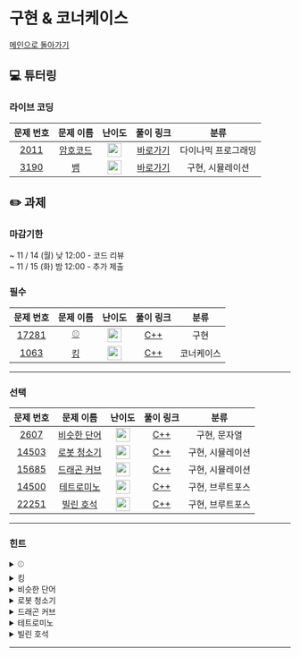 # 구현 & 코너케이스

[메인으로 돌아가기](https://github.com/Altu-Bitu-3/Notice)

## 💻 튜터링

### 라이브 코딩

|문제 번호|문제 이름|난이도|풀이 링크|분류|
| :-----: | :-----: | :-----: | :-----: | :-----: |
|<a href="https://www.acmicpc.net/problem/2011" target="_blank">2011</a>|<a href="https://www.acmicpc.net/problem/2011" target="_blank">암호코드</a>|<img height="25px" width="25px" src="https://static.solved.ac/tier_small/11.svg"/>|[바로가기]()|다이나믹 프로그래밍|
|<a href="https://www.acmicpc.net/problem/3190" target="_blank">3190</a>|<a href="https://www.acmicpc.net/problem/3190" target="_blank">뱀</a>|<img height="25px" width="25px" src="https://static.solved.ac/tier_small/12.svg"/>|[바로가기]()|구현, 시뮬레이션|

## ✏️ 과제
### 마감기한
~ 11 / 14 (월) 낮 12:00 - 코드 리뷰 </br>
~ 11 / 15 (화) 밤 12:00 - 추가 제출 </br>

### 필수

|문제 번호|문제 이름|난이도|풀이 링크|분류|
| :-----: | :-----: | :-----: | :-----: | :-----: |
|<a href="https://www.acmicpc.net/problem/17281" target="_blank">17281</a>|<a href="https://www.acmicpc.net/problem/17281" target="_blank">⚾</a>|<img height="25px" width="25px" src="https://static.solved.ac/tier_small/12.svg"/>|[C++]()|구현|
|<a href="https://www.acmicpc.net/problem/1063" target="_blank">1063</a>|<a href="https://www.acmicpc.net/problem/1063" target="_blank">킹</a>|<img height="25px" width="25px" src="https://static.solved.ac/tier_small/8.svg"/>|[C++]()|코너케이스|

---


### 선택

|문제 번호|문제 이름|난이도|풀이 링크|분류|
| :-----: | :-----: | :-----: | :-----: | :-----: |
|<a href="https://www.acmicpc.net/problem/2607" target="_blank">2607</a>|<a href="https://www.acmicpc.net/problem/2607" target="_blank">비슷한 단어</a>|<img height="25px" width="25px" src="https://static.solved.ac/tier_small/8.svg"/>|[C++]()|구현, 문자열|
|<a href="https://www.acmicpc.net/problem/14503" target="_blank">14503</a>|<a href="https://www.acmicpc.net/problem/14503" target="_blank">로봇 청소기</a>|<img height="25px" width="25px" src="https://static.solved.ac/tier_small/11.svg"/>|[C++]()|구현, 시뮬레이션|
|<a href="https://www.acmicpc.net/problem/15685" target="_blank">15685</a>|<a href="https://www.acmicpc.net/problem/15685" target="_blank">드래곤 커브</a>|<img height="25px" width="25px" src="https://static.solved.ac/tier_small/12.svg"/>|[C++]()|구현, 시뮬레이션|
|<a href="https://www.acmicpc.net/problem/14500" target="_blank">14500</a>|<a href="https://www.acmicpc.net/problem/14500" target="_blank">테트로미노</a>|<img height="25px" width="25px" src="https://static.solved.ac/tier_small/12.svg"/>|[C++]()|구현, 브루트포스|
|<a href="https://www.acmicpc.net/problem/22251" target="_blank">22251</a>|<a href="https://www.acmicpc.net/problem/22251" target="_blank">빌린 호석</a>|<img height="25px" width="25px" src="https://static.solved.ac/tier_small/11.svg"/>|[C++]()|구현, 브루트포스|

---

### 힌트

<details>
<summary>⚾</summary>
<div markdown="1">
&nbsp;&nbsp;&nbsp;&nbsp;입력이 그렇게 크지 않네요! 모든 경우의 수를 다 해보면 될 것 같아요. 3아웃이 되면 아웃 카운트와 출루한 주자들이 모두 리셋되고 새로운 이닝이 시작된다는 규칙을 잘 기억해주세요!
</div>
</details>

<details>
<summary>킹</summary>
<div markdown="1">
&nbsp;&nbsp;&nbsp;&nbsp;돌과 같은 위치가 될 경우, 돌도 옮겨야 해요. 무조건 쌍으로 킹과 돌을 옮기는 것이 아닌 것을 주의하세요!
</div>
</details>

<details>
<summary>비슷한 단어</summary>
<div markdown="1">
&nbsp;&nbsp;&nbsp;&nbsp;단어가 일치하는지 확인하는 게 아니라 구성을 비교해야 해요. 꽤 자주 말한 것 같지만, 알파벳은 겨우 26개입니다! 문자를 빼거나 더하거나, 바꿀 수 있네요. 두 단어에서 서로 다른 문자의 개수에 집중해볼까요?
</div>
</details>

<details>
<summary>로봇 청소기</summary>
<div markdown="1">
&nbsp;&nbsp;&nbsp;&nbsp;문제의 조건을 정확하게 이해하는 것이 중요해요. 애매한 부분이 생겼다면 <a href="https://www.acmicpc.net/board/view/96605" target="_blank">링크</a>를 참고해볼까요?
</div>
</details>

<details>
<summary>드래곤 커브</summary>
<div markdown="1">
&nbsp;&nbsp;&nbsp;&nbsp;문자열들을 문제의 조건대로 정렬하기 위해서 compare함수를 직접 만들어봅시다! 문자열의 문자가 숫자인지 알파벳인지는 어떻게 파악할 수 있을까요? 사람들이 이미 방법을 만들어 놨을지도 몰라요!
</div>
</details>

<details>
<summary>테트로미노</summary>
<div markdown="1">
&nbsp;&nbsp;&nbsp;&nbsp;모든 모양을 하나하나 해보기에는 경우의 수가 너무 많아요. 각 블럭들이 만들어지는 과정을 생각해볼까요? 보라색 블럭을 제외하고 공통점이 보이네요!
</div>
</details>

<details>
<summary>빌린 호석</summary>
<div markdown="1">
&nbsp;&nbsp;&nbsp;&nbsp;LED는 켜진 상태 꺼진 상태 2가지 상태 밖에 없네요! 컴퓨터는 비트연산을 가장 빠르게 처리할 수 있어요!
</div>
</details>

---
